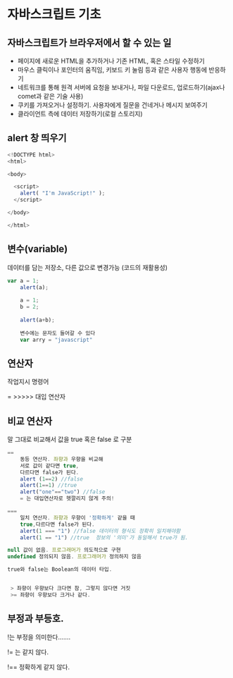 # 자바스크립트 기초

## 자바스크립트가 브라우저에서 할 수 있는 일 



* 페이지에 새로운 HTML을 추가하거나 기존 HTML, 혹은 스타일 수정하기
* 마우스 클릭이나 포인터의 움직임, 키보드 키 눌림 등과 같은 사용자 행동에 반응하기
* 네트워크를 통해 원격 서버에 요청을 보내거나, 파일 다운로드, 업로드하기\(ajax나 comet과 같은 기술 사용\)
* 쿠키를 가져오거나 설정하기. 사용자에게 질문을 건네거나 메시지 보여주기
* 클라이언트 측에 데이터 저장하기\(로컬 스토리지\)

## alert 창 띄우기 

```javascript
<!DOCTYPE html>
<html>

<body>

  <script>
    alert( "I'm JavaScript!" );
  </script>

</body>

</html>
```

## 변수\(variable\)

데이터를 담는 저장소,  다른 값으로 변경가능  \(코드의 재활용성\)

```javascript
var a = 1;
    alert(a);
    
    a = 1;
    b = 2;
    
    alert(a+b);
    
    변수에는 문자도 들어갈 수 있다
    var arry = "javascript"
```

## 연산자 

작업지시 명령어 

= &gt;&gt;&gt;&gt;&gt; 대입 연산자  

## 비교 연산자 

말 그대로 비교해서  값을 true 혹은 false 로 구분 

```javascript
==
    동등 연산자. 좌향과 우향을 비교해
    서로 값이 같다면 true, 
    다르다면 false가 된다. 
    alert (1==2) //false
    alert(1==1) //true
    alert("one"=="two") //false
    = 는 대입연산자로 헷깔리지 않게 주의!

===
    일치 연산자. 좌향과 우향이 '정확하게' 같을 때 
    true,다르다면 false가 된다. 
    alert(1 === "1") //false 데이터의 형식도 정확히 일치해야함 
    alert(1 == "1") //true  정보의 '의미'가 동일해서 true가 됨.

null 값이 없음. 프로그래머가 의도적으로 구현 
undefined 정의되지 않음. 프로그래머가 정의하지 않음 

true와 false는 Boolean의 데이터 타입.


 > 좌향이 우향보다 크다면 참, 그렇지 않다면 거짓 
 >= 좌향이 우향보다 크거나 같다. 
```

## 부정과 부등호.

!는 부정을 의미한다.......

!= 는 같지 않다.

!== 정확하게 같지 않다. 

## 



